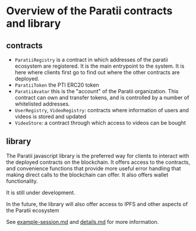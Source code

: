 # Overview of the Paratii contracts and library


## contracts

* `ParatiiRegistry` is a contract in which addresses of the paratii ecosystem are registered. It is the main entrypoint to the system. It is here where clients first go to find out where the other contracts are deployed.
* `ParatiiToken` the PTI ERC20 token
* `ParatiiAvatar` this is the "account" of the Paratii organization. This contract can own and transfer tokens, and is controlled by a number of whitelisted addresses.
* `UserRegistry`, `VideoRegistry`: contracts where information of users and videos is stored and updated
* `VideoStore`:  a contract through which access to videos can be bought


## library

The Paratii javascript library is the preferred way for clients to interact with the deployed contracts on the blockchain.  It offers access to the contracts, and convenience functions that provide more useful error handling that making direct calls to the blockchain can offer. It also offers wallet functionality.

It is still under development.

In the future, the library will also offer access to IPFS and other aspects of the Paratii ecosystem

See [example-session.md](./example-session.md) and [details.md](./details.md) for more information.
